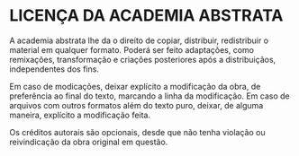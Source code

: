 # LICENÇA DA ACADEMIA ABSTRATA

A academia abstrata lhe da o direito de copiar, distribuir, redistribuir o material em qualquer formato. Poderá ser feito adaptações, como remixações, transformação e criações posteriores após a distribuiçãos, independentes dos fins. 

Em caso de modicações, deixar explícito a modificação da obra, de preferência ao final do texto, marcando a linha da modificação. Em caso de arquivos com outros formatos além do texto puro, deixar, de alguma maneira, explícito a modificação feita.

Os créditos autorais são opcionais, desde que não tenha violação ou reivindicação da obra original em questão.
